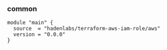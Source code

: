 <!-- Space: Projects -->
<!-- Parent: TerraformAwsIamRole -->
<!-- Title: Examples TerraformAwsIamRole -->
<!-- Label: Examples -->
<!-- Include: ./../disclaimer.md -->
<!-- Include: ac:toc -->

### common

```hcl
module "main" {
  source  = "hadenlabs/terraform-aws-iam-role/aws"
  version = "0.0.0"
}
```
